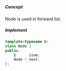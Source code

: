 ##### Concept

Node is used in forward list.

##### Implement

```cpp
template<typename E>
class Node {
public:
    E      item;
    Node * next;
};
```
